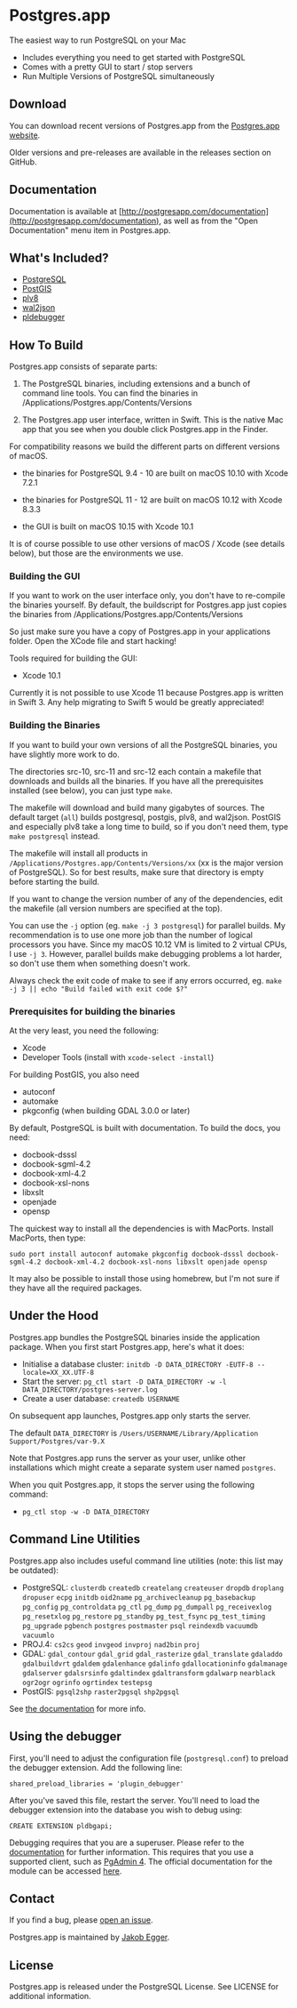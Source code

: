 # Postgres.app

The easiest way to run PostgreSQL on your Mac

- Includes everything you need to get started with PostgreSQL
- Comes with a pretty GUI to start / stop servers
- Run Multiple Versions of PostgreSQL simultaneously

## Download

You can download recent versions of Postgres.app from the [Postgres.app website](http://postgresapp.com/).

Older versions and pre-releases are available in the releases section on GitHub.

## Documentation

Documentation is available at [http://postgresapp.com/documentation](http://postgresapp.com/documentation), as well as from the "Open Documentation" menu item in Postgres.app.

## What's Included?

- [PostgreSQL](http://www.postgresql.org/)
- [PostGIS](http://postgis.net/)
- [plv8](http://code.google.com/p/plv8js/wiki/PLV8)
- [wal2json](https://github.com/eulerto/wal2json)
- [pldebugger](https://git.postgresql.org/gitweb/?p=pldebugger.git)

## How To Build

Postgres.app consists of separate parts:

1) The PostgreSQL binaries, including extensions and a bunch of command line tools. 
   You can find the binaries in /Applications/Postgres.app/Contents/Versions

2) The Postgres.app user interface, written in Swift.
   This is the native Mac app that you see when you double click Postgres.app in the Finder.

For compatibility reasons we build the different parts on different versions of macOS.

- the binaries for PostgreSQL 9.4 - 10 are built on macOS 10.10 with Xcode 7.2.1

- the binaries for PostgreSQL 11 - 12 are built on macOS 10.12 with Xcode 8.3.3

- the GUI is built on macOS 10.15 with Xcode 10.1

It is of course possible to use other versions of macOS / Xcode (see details below), but those are the environments we use.

### Building the GUI

If you want to work on the user interface only, you don't have to re-compile the binaries yourself.
By default, the buildscript for Postgres.app just copies the binaries from /Applications/Postgres.app/Contents/Versions

So just make sure you have a copy of Postgres.app in your applications folder.
Open the XCode file and start hacking!

Tools required for building the GUI:

- Xcode 10.1

Currently it is not possible to use Xcode 11 because Postgres.app is written in Swift 3.
Any help migrating to Swift 5 would be greatly appreciated!

### Building the Binaries

If you want to build your own versions of all the PostgreSQL binaries, you have slightly more work to do.

The directories src-10, src-11 and src-12 each contain a makefile that downloads and builds all the binaries.
If you have all the prerequisites installed (see below), you can just type `make`.

The makefile will download and build many gigabytes of sources. The default target (`all`) builds postgresql, postgis, plv8, and wal2json.
PostGIS and especially plv8 take a long time to build, so if you don't need them, type `make postgresql` instead.

The makefile will install all products in `/Applications/Postgres.app/Contents/Versions/xx` (xx is the major version of PostgreSQL).
So for best results, make sure that directory is empty before starting the build.

If you want to change the version number of any of the dependencies, edit the makefile (all version numbers are specified at the top).

You can use the `-j` option (eg. `make -j 3 postgresql`) for parallel builds.
My recommendation is to use one more job than the number of logical processors you have.
Since my macOS 10.12 VM is limited to 2 virtual CPUs, I use `-j 3`.
However, parallel builds make debugging problems a lot harder, so don't use them when something doesn't work.

Always check the exit code of make to see if any errors occurred, eg. `make -j 3 || echo "Build failed with exit code $?"` 

### Prerequisites for building the binaries

At the very least, you need the following:

- Xcode
- Developer Tools (install with `xcode-select -install`)

For building PostGIS, you also need

- autoconf
- automake
- pkgconfig (when building GDAL 3.0.0 or later)

By default, PostgreSQL is built with documentation. To build the docs, you need:

- docbook-dsssl
- docbook-sgml-4.2
- docbook-xml-4.2
- docbook-xsl-nons
- libxslt
- openjade
- opensp

The quickest way to install all the dependencies is with MacPorts. Install MacPorts, then type:

    sudo port install autoconf automake pkgconfig docbook-dsssl docbook-sgml-4.2 docbook-xml-4.2 docbook-xsl-nons libxslt openjade opensp

It may also be possible to install those using homebrew, but I'm not sure if they have all the required packages.

## Under the Hood

Postgres.app bundles the PostgreSQL binaries inside the application package. When you first start Postgres.app, here's what it does:

- Initialise a database cluster: `initdb -D DATA_DIRECTORY -EUTF-8 --locale=XX_XX.UTF-8`
- Start the server: `pg_ctl start -D DATA_DIRECTORY -w -l DATA_DIRECTORY/postgres-server.log`
- Create a user database: `createdb USERNAME`

On subsequent app launches, Postgres.app only starts the server.

The default `DATA_DIRECTORY` is `/Users/USERNAME/Library/Application Support/Postgres/var-9.X`

Note that Postgres.app runs the server as your user, unlike other installations which might create a separate system user named `postgres`.

When you quit Postgres.app, it stops the server using the following command:

- `pg_ctl stop -w -D DATA_DIRECTORY`

## Command Line Utilities

Postgres.app also includes useful command line utilities (note: this list may be outdated):

- PostgreSQL: `clusterdb` `createdb` `createlang` `createuser` `dropdb` `droplang` `dropuser` `ecpg` `initdb` `oid2name` `pg_archivecleanup` `pg_basebackup` `pg_config` `pg_controldata` `pg_ctl` `pg_dump` `pg_dumpall` `pg_receivexlog` `pg_resetxlog` `pg_restore` `pg_standby` `pg_test_fsync` `pg_test_timing` `pg_upgrade` `pgbench` `postgres` `postmaster` `psql` `reindexdb` `vacuumdb` `vacuumlo`
- PROJ.4: `cs2cs` `geod` `invgeod` `invproj` `nad2bin` `proj`
- GDAL: `gdal_contour` `gdal_grid` `gdal_rasterize` `gdal_translate` `gdaladdo` `gdalbuildvrt` `gdaldem` `gdalenhance` `gdalinfo` `gdallocationinfo` `gdalmanage` `gdalserver` `gdalsrsinfo` `gdaltindex` `gdaltransform` `gdalwarp` `nearblack` `ogr2ogr` `ogrinfo` `ogrtindex` `testepsg`
- PostGIS: `pgsql2shp` `raster2pgsql` `shp2pgsql`

See [the documentation](http://postgresapp.com/documentation) for more info.

## Using the debugger

First, you'll need to adjust the configuration file (`postgresql.conf`) to preload the debugger extension. Add the following line:

```
shared_preload_libraries = 'plugin_debugger'
```

After you've saved this file, restart the server. You'll need to load the debugger extension into the database you wish to debug using:

```
CREATE EXTENSION pldbgapi;
```

Debugging requires that you are a superuser. Please refer to the [documentation](https://www.pgadmin.org/docs/pgadmin4/latest/debugger.html) for further information. This requires that you use a supported client, such as [PgAdmin 4](https://www.pgadmin.org/). The official documentation for the module can be accessed [here](https://git.postgresql.org/gitweb/?p=pldebugger.git;a=blob_plain;f=README.pldebugger;hb=HEAD).

## Contact

If you find a bug, please [open an issue](https://github.com/PostgresApp/PostgresApp/issues).

Postgres.app is maintained by [Jakob Egger](https://github.com/jakob).


## License

Postgres.app is released under the PostgreSQL License. See LICENSE for additional information.

